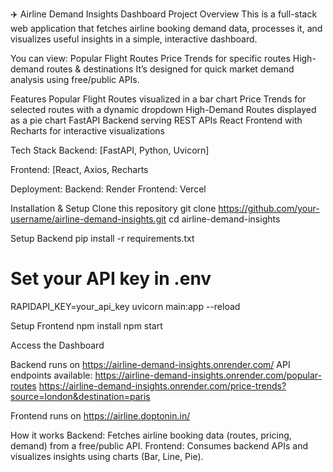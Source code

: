 ✈️ Airline Demand Insights Dashboard
Project Overview
This is a full-stack web application that fetches airline booking demand data, processes it, and visualizes useful insights in a simple, interactive dashboard.

You can view:
Popular Flight Routes
Price Trends for specific routes
High-demand routes & destinations
It’s designed for quick market demand analysis using free/public APIs.

 Features
 Popular Flight Routes visualized in a bar chart
 Price Trends for selected routes with a dynamic dropdown
 High-Demand Routes displayed as a pie chart
 FastAPI Backend serving REST APIs
 React Frontend with Recharts for interactive visualizations

 Tech Stack
Backend: [FastAPI, Python, Uvicorn]

Frontend: [React, Axios, Recharts

Deployment:
Backend: Render
Frontend: Vercel

 Installation & Setup
 Clone this repository
git clone https://github.com/your-username/airline-demand-insights.git
cd airline-demand-insights

 Setup Backend
pip install -r requirements.txt
# Set your API key in .env
RAPIDAPI_KEY=your_api_key
uvicorn main:app --reload

 Setup Frontend
npm install
npm start

 Access the Dashboard

Backend runs on 
https://airline-demand-insights.onrender.com/
API endpoints available:
https://airline-demand-insights.onrender.com/popular-routes
https://airline-demand-insights.onrender.com/price-trends?source=london&destination=paris
           
Frontend runs on
https://airline.doptonin.in/

 How it works
 Backend: Fetches airline booking data (routes, pricing, demand) from a free/public API.
 Frontend: Consumes backend APIs and visualizes insights using charts (Bar, Line, Pie).
